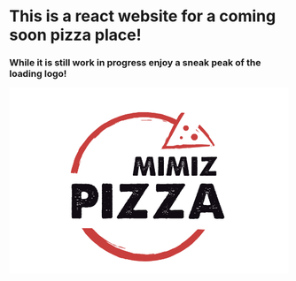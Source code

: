 # This is a react website for a coming soon pizza place!

### While it is still work in progress enjoy a sneak peak of the loading logo!
![log-animation](./src/components/Spinner/images/pizzaAnimation.gif)
